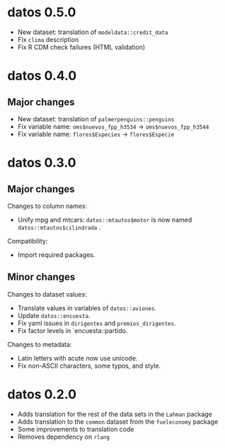 # datos 0.5.0

* New dataset: translation of `modeldata::credit_data`
* Fix `clima` description
* Fix R CDM check failures (HTML validation)

# datos 0.4.0

## Major changes

* New dataset: translation of `palmerpenguins::penguins`
* Fix variable name: `oms$nuevos_fpp_h3534` -> `oms$nuevos_fpp_h3544`
* Fix variable name: `flores$Especies` -> `flores$Especie`

# datos 0.3.0

## Major changes

Changes to column names:

* Unify mpg and mtcars: `datos::mtautos$motor` is now named `datos::mtautos$cilindrada` .

Compatibility:

* Import required packages.

## Minor changes

Changes to dataset values:

* Translate values in variables of `datos::aviones`.
* Update `datos::encuesta`.
* Fix yaml issues in `dirigentes` and `premios_dirigentes`.
* Fix factor levels in `encuesta::partido.

Changes to metadata:

* Latin letters with acute now use unicode.
* Fix non-ASCII characters, some typos, and style.

# datos 0.2.0

* Adds translation for the rest of the data sets in the `Lahman` package
* Adds translation to the `common` dataset from the `fueleconomy` package
* Some improvements to translation code
* Removes dependency on `rlang`
